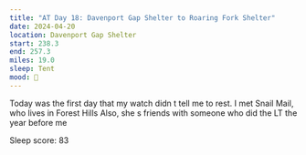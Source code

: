 ```yaml
---
title: "AT Day 18: Davenport Gap Shelter to Roaring Fork Shelter"
date: 2024-04-20
location: Davenport Gap Shelter
start: 238.3
end: 257.3
miles: 19.0
sleep: Tent
mood: 🙂
---
```

Today was the first day that my watch didn t tell me to rest.
I met Snail Mail, who lives in Forest Hills
Also, she s friends with someone who did the LT the year before me

Sleep score: 83